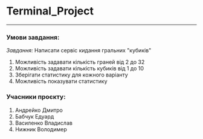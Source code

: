 # Terminal_Project
---
### Умови завдання:
_Завдання:_ Написати сервіс кидання гральних "кубиків"
1. Можливість задавати кількість граней від 2 до 32
2. Можливість задавати кількість кубиків від 1 до 10
3. Зберігати статистику для кожного варіанту
4. Можливість показувати статистику
### Учасники проєкту:
1. Андрейко Дмитро
2. Бабчук Едуард 
3. Василенко Владислав
4. Нижник Володимер
